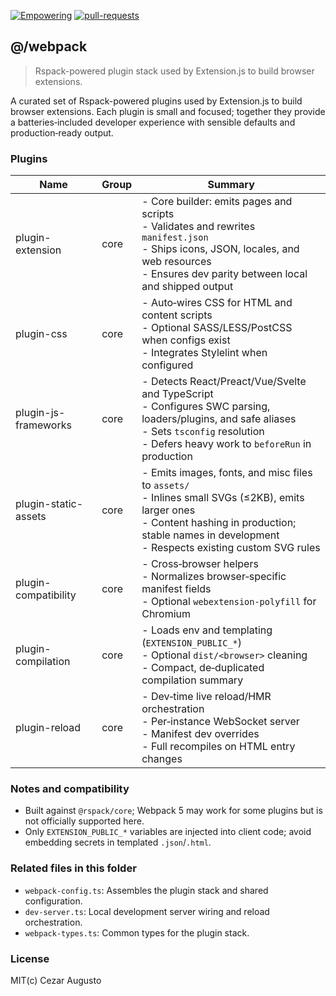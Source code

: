 [empowering-image]: https://img.shields.io/badge/Empowering-Extension.js-0971fe
[empowering-url]: https://extension.js.org
[pr-welcome-image]: https://img.shields.io/badge/pull--requests-welcome-2ecc40
[pr-welcome-url]: https://github.com/extension-js/extension.js/pulls
[extensionjs-image]: https://img.shields.io/badge/Extension.js-0971fe

[![Empowering][empowering-image]][empowering-url] [![pull-requests][pr-welcome-image]][pr-welcome-url]

## @/webpack

> Rspack-powered plugin stack used by Extension.js to build browser extensions.

A curated set of Rspack-powered plugins used by Extension.js to build browser extensions. Each plugin is small and focused; together they provide a batteries‑included developer experience with sensible defaults and production‑ready output.

### Plugins

| Name                 | Group | Summary                                                                                                                                                                                                         |
| -------------------- | ----- | --------------------------------------------------------------------------------------------------------------------------------------------------------------------------------------------------------------- |
| plugin-extension     | core  | - Core builder: emits pages and scripts<br/>- Validates and rewrites `manifest.json`<br/>- Ships icons, JSON, locales, and web resources<br/>- Ensures dev parity between local and shipped output              |
| plugin-css           | core  | - Auto‑wires CSS for HTML and content scripts<br/>- Optional SASS/LESS/PostCSS when configs exist<br/>- Integrates Stylelint when configured                                                                    |
| plugin-js-frameworks | core  | - Detects React/Preact/Vue/Svelte and TypeScript<br/>- Configures SWC parsing, loaders/plugins, and safe aliases<br/>- Sets `tsconfig` resolution<br/>- Defers heavy work to `beforeRun` in production          |
| plugin-static-assets | core  | - Emits images, fonts, and misc files to `assets/`<br/>- Inlines small SVGs (≤2KB), emits larger ones<br/>- Content hashing in production; stable names in development<br/>- Respects existing custom SVG rules |
| plugin-compatibility | core  | - Cross‑browser helpers<br/>- Normalizes browser‑specific manifest fields<br/>- Optional `webextension-polyfill` for Chromium                                                                                   |
| plugin-compilation   | core  | - Loads env and templating (`EXTENSION_PUBLIC_*`)<br/>- Optional `dist/<browser>` cleaning<br/>- Compact, de‑duplicated compilation summary                                                                     |
| plugin-reload        | core  | - Dev‑time live reload/HMR orchestration<br/>- Per‑instance WebSocket server<br/>- Manifest dev overrides<br/>- Full recompiles on HTML entry changes                                                           |

### Notes and compatibility

- Built against `@rspack/core`; Webpack 5 may work for some plugins but is not officially supported here.
- Only `EXTENSION_PUBLIC_*` variables are injected into client code; avoid embedding secrets in templated `.json`/`.html`.

### Related files in this folder

- `webpack-config.ts`: Assembles the plugin stack and shared configuration.
- `dev-server.ts`: Local development server wiring and reload orchestration.
- `webpack-types.ts`: Common types for the plugin stack.

### License

MIT(c) Cezar Augusto
